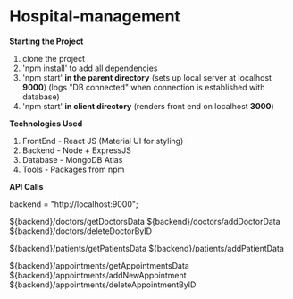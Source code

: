 # Hospital-management

**Starting the Project**
1. clone the project
2. 'npm install' to add all dependencies
3. 'npm start' **in the parent directory** (sets up local server at localhost **9000**)  (logs "DB connected" when  connection is established with database)
4. 'npm start' **in client directory** (renders front end on localhost **3000**)

**Technologies Used**

1. FrontEnd - React JS (Material UI for styling)
2. Backend - Node + ExpressJS
3. Database - MongoDB Atlas
4. Tools - Packages from npm

**API Calls**

backend = "http://localhost:9000";


${backend}/doctors/getDoctorsData
${backend}/doctors/addDoctorData
${backend}/doctors/deleteDoctorByID


${backend}/patients/getPatientsData
${backend}/patients/addPatientData

${backend}/appointments/getAppointmentsData
${backend}/appointments/addNewAppointment
${backend}/appointments/deleteAppointmentByID


